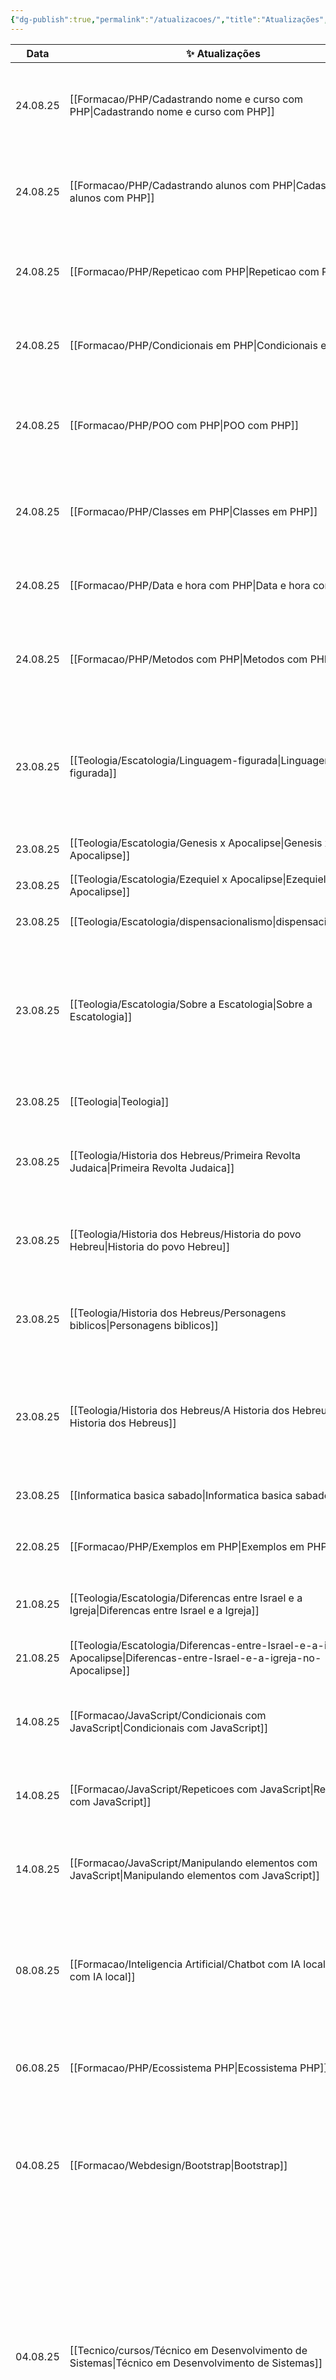 ```yaml
---
{"dg-publish":true,"permalink":"/atualizacoes/","title":"Atualizações","metatags":{"description":"Atualizações recentes"},"contentClasses":"cards","noteIcon":"default","updated":"2025-08-24T20:02:05.909-03:00"}
---
```



<!-- QueryToSerialize: TABLE WITHOUT ID dateformat(file.mtime, "dd.MM.yy") as "Data", file.link AS "✨ Atualizações", dg-metatags.description AS "📄 Descrição", topics WHERE dg-publish AND class!="mapa" AND file.name != this.file.name SORT file.mtime DESC LIMIT 100 -->
<!-- SerializedQuery: TABLE WITHOUT ID dateformat(file.mtime, "dd.MM.yy") as "Data", file.link AS "✨ Atualizações", dg-metatags.description AS "📄 Descrição", topics WHERE dg-publish AND class!="mapa" AND file.name != this.file.name SORT file.mtime DESC LIMIT 100 -->

| Data     | ✨ Atualizações                                                                                                                             | 📄 Descrição                                                                                                                                                                                                                                             | topics                                                                             |
| -------- | ------------------------------------------------------------------------------------------------------------------------------------------ | -------------------------------------------------------------------------------------------------------------------------------------------------------------------------------------------------------------------------------------------------------- | ---------------------------------------------------------------------------------- |
| 24.08.25 | [[Formacao/PHP/Cadastrando nome e curso com PHP\|Cadastrando nome e curso com PHP]]                                                     | exemplos de códigos de desenvolvimento web                                                                                                                                                                                                               | <ul><li>Linguagem de Programação</li><li>Programação Orientada a Objetos</li></ul> |
| 24.08.25 | [[Formacao/PHP/Cadastrando alunos com PHP\|Cadastrando alunos com PHP]]                                                                 | exemplos de códigos de desenvolvimento web                                                                                                                                                                                                               | <ul><li>Linguagem de Programação</li><li>Programação Orientada a Objetos</li></ul> |
| 24.08.25 | [[Formacao/PHP/Repeticao com PHP\|Repeticao com PHP]]                                                                                   | exemplos de códigos de desenvolvimento web                                                                                                                                                                                                               | <ul><li>Linguagem de Programação</li><li>Estruturas de controle</li></ul>          |
| 24.08.25 | [[Formacao/PHP/Condicionais em PHP\|Condicionais em PHP]]                                                                               | exemplos de códigos de desenvolvimento web                                                                                                                                                                                                               | <ul><li>Linguagem de Programação</li><li>Estruturas de controle</li></ul>          |
| 24.08.25 | [[Formacao/PHP/POO com PHP\|POO com PHP]]                                                                                               | exemplos de códigos de desenvolvimento web                                                                                                                                                                                                               | <ul><li>Linguagem de Programação</li><li>Programação Orientada a Objetos</li></ul> |
| 24.08.25 | [[Formacao/PHP/Classes em PHP\|Classes em PHP]]                                                                                         | exemplos de códigos de desenvolvimento web                                                                                                                                                                                                               | <ul><li>Linguagem de Programação</li><li>Programação Orientada a Objetos</li></ul> |
| 24.08.25 | [[Formacao/PHP/Data e hora com PHP\|Data e hora com PHP]]                                                                               | exemplos de códigos de desenvolvimento web                                                                                                                                                                                                               | <ul><li>Linguagem de Programação</li><li>Data e hora</li></ul>                     |
| 24.08.25 | [[Formacao/PHP/Metodos com PHP\|Metodos com PHP]]                                                                                       | exemplos de códigos de desenvolvimento web                                                                                                                                                                                                               | <ul><li>Linguagem de Programação</li><li>Programação Orientada a Objetos</li></ul> |
| 23.08.25 | [[Teologia/Escatologia/Linguagem-figurada\|Linguagem-figurada]]                                                                         | Através de comparações com elementos do mundo físico e experiências do cotidiano, a Bíblia utiliza o conhecido para explicar o desconhecido                                                                                                              | <ul><li>Linguagem Figurada</li></ul>                                               |
| 23.08.25 | [[Teologia/Escatologia/Genesis x Apocalipse\|Genesis x Apocalipse]]                                                                     | Tabela comparativa                                                                                                                                                                                                                                       | <ul><li>Escatologia</li></ul>                                                      |
| 23.08.25 | [[Teologia/Escatologia/Ezequiel x Apocalipse\|Ezequiel x Apocalipse]]                                                                   | Tabela comparativa                                                                                                                                                                                                                                       | <ul><li>Escatologia</li></ul>                                                      |
| 23.08.25 | [[Teologia/Escatologia/dispensacionalismo\|dispensacionalismo]]                                                                         | Tabela comparativa                                                                                                                                                                                                                                       | <ul><li>Escatologia</li></ul>                                                      |
| 23.08.25 | [[Teologia/Escatologia/Sobre a Escatologia\|Sobre a Escatologia]]                                                                       | aborda temas como A segunda vinda de Cristo, o arrebatamento da igreja, a grande tribulação, o milênio, o juízo final, e o destino eterno dos indivíduos.                                                                                                | \-                                                                                 |
| 23.08.25 | [[Teologia\|Teologia]]                                                                                                                  | Estudos teológicos da Bíblia                                                                                                                                                                                                                             | \-                                                                                 |
| 23.08.25 | [[Teologia/Historia dos Hebreus/Primeira Revolta Judaica\|Primeira Revolta Judaica]]                                                    | figuras importantes mencionadas nos Evangelhos e Atos dos Apóstolos                                                                                                                                                                                      | <ul><li>História dos Hebreus</li></ul>                                             |
| 23.08.25 | [[Teologia/Historia dos Hebreus/Historia do povo Hebreu\|Historia do povo Hebreu]]                                                      | suas origens genealógicas até os grandes eventos que moldaram sua trajetória                                                                                                                                                                             | <ul><li>História dos Hebreus</li></ul>                                             |
| 23.08.25 | [[Teologia/Historia dos Hebreus/Personagens biblicos\|Personagens biblicos]]                                                            | figuras importantes mencionadas nos Evangelhos e Atos dos Apóstolos                                                                                                                                                                                      | <ul><li>História do Cristianismo</li></ul>                                         |
| 23.08.25 | [[Teologia/Historia dos Hebreus/A Historia dos Hebreus\|A Historia dos Hebreus]]                                                        | As obras de Josefo são consideradas uma das principais fontes de informações sobre os impérios da Antiguidade                                                                                                                                            | <ul><li>História dos Hebreus</li></ul>                                             |
| 23.08.25 | [[Informatica basica sabado\|Informatica basica sabado]]                                                                                | Curso Informática básica                                                                                                                                                                                                                                 | \-                                                                                 |
| 22.08.25 | [[Formacao/PHP/Exemplos em PHP\|Exemplos em PHP]]                                                                                       | exemplos de códigos de desenvolvimento web                                                                                                                                                                                                               | <ul><li>Linguagem de Programação</li><li>WebSites</li></ul>                        |
| 21.08.25 | [[Teologia/Escatologia/Diferencas entre Israel e a Igreja\|Diferencas entre Israel e a Igreja]]                                         | o plano de Deus para Israel e o seu plano para a Igreja.                                                                                                                                                                                                 | \-                                                                                 |
| 21.08.25 | [[Teologia/Escatologia/Diferencas-entre-Israel-e-a-igreja-no-Apocalipse\|Diferencas-entre-Israel-e-a-igreja-no-Apocalipse]]             | o plano de Deus para Israel e o seu plano para a Igreja.                                                                                                                                                                                                 | \-                                                                                 |
| 14.08.25 | [[Formacao/JavaScript/Condicionais com JavaScript\|Condicionais com JavaScript]]                                                        | Exemplos de scripts com tomada de decisão                                                                                                                                                                                                                | <ul><li>Lógica de programação</li><li>Linguagem de Programação</li></ul>           |
| 14.08.25 | [[Formacao/JavaScript/Repeticoes com JavaScript\|Repeticoes com JavaScript]]                                                            | Exemplos de scripts com loops                                                                                                                                                                                                                            | <ul><li>Lógica de programação</li><li>Linguagem de Programação</li></ul>           |
| 14.08.25 | [[Formacao/JavaScript/Manipulando elementos com JavaScript\|Manipulando elementos com JavaScript]]                                      | Exemplos de manipulação de textos e cálculos                                                                                                                                                                                                             | <ul><li>Lógica de programação</li><li>Linguagem de Programação</li></ul>           |
| 08.08.25 | [[Formacao/Inteligencia Artificial/Chatbot com IA local\|Chatbot com IA local]]                                                         | Como usar um processo para que o código interaja com o modelo de forma programática para realizar tarefas de geração de texto.                                                                                                                           | \-                                                                                 |
| 06.08.25 | [[Formacao/PHP/Ecossistema PHP\|Ecossistema PHP]]                                                                                       | é um dos maiores na área de desenvolvimento web                                                                                                                                                                                                          | <ul><li>Linguagem de Programação</li><li>WebSites</li></ul>                        |
| 04.08.25 | [[Formacao/Webdesign/Bootstrap\|Bootstrap]]                                                                                             | fornece um conjunto de ferramentas e recursos que permitem criar sites e aplicações responsivos de forma rápida e eficiente.                                                                                                                             | \-                                                                                 |
| 04.08.25 | [[Tecnico/cursos/Técnico em Desenvolvimento de Sistemas\|Técnico em Desenvolvimento de Sistemas]]                                       | Exerce funções técnicas, como: administração do sistema de banco de dados, desenvolver software, programar rotinas de sistema utilizando linguagens e técnicas de programação, programação de sistemas para desktop e para web, entre outras atividades. | \-                                                                                 |
| 01.08.25 | [[Teologia/Teologia da Igreja\|Teologia da Igreja]]                                                                                     | Doutrina que estuda a organização da igreja                                                                                                                                                                                                              | Eclesiologia                                                                       |
| 01.08.25 | [[Tecnico/Ferramentas/Editores de diagramas\|Editores de diagramas]]                                                                    | criando projetos com modelos UML                                                                                                                                                                                                                         | <ul><li>Projetos de aplicativos</li></ul>                                          |
| 29.07.25 | [[Formacao/Logica/logica de programacao\|logica de programacao]]                                                                        | É o conjunto de métodos utilizados para organizar pensamentos, raciocínios e argumentos                                                                                                                                                                  | <ul><li>Lógica de programação</li></ul>                                            |
| 28.07.25 | [[Formacao/Webdesign/Formulários\|Formulários]]                                                                                         | possui campos para coletar informações dos usuários                                                                                                                                                                                                      | <ul><li>Webdesign</li><li>HTML5</li></ul>                                          |
| 27.07.25 | [[Formacao/Webdesign/CSS/Grid layout\|Grid layout]]                                                                                     | oferece um sistema bidimensional para criação de um layout                                                                                                                                                                                               | <ul><li>Webdesign</li></ul>                                                        |
| 27.07.25 | [[Formacao/UX design/Padroes de interface\|Padroes de interface]]                                                                       | \-                                                                                                                                                                                                                                                       | \-                                                                                 |
| 27.07.25 | [[Teologia/Novo Testamento/Parábolas\|Parábolas]]                                                                                       | diagrama de tipos de parábolas                                                                                                                                                                                                                           | \-                                                                                 |
| 26.07.25 | [[Formacao/Inteligencia Artificial/code smells\|code smells]]                                                                           | são padrões no código fonte que indicam problemas e melhorias                                                                                                                                                                                            | <ul><li>Editando código</li></ul>                                                  |
| 26.07.25 | [[Tecnico/Ferramentas/Vscode/IDE VScode\|IDE VScode]]                                                                                   | ambiente editor que oferece suporte para várias linguagens de programação, configurável com extensões.                                                                                                                                                   | <ul><li>Editando código</li></ul>                                                  |
| 26.07.25 | [[Formacao/Webdesign/CSS/Flexbox\|Flexbox]]                                                                                             | permite a criação de layouts flexíveis de forma dinâmica e responsiva                                                                                                                                                                                    | \-                                                                                 |
| 26.07.25 | [[Tecnico/Ferramentas/Vscode/VScode html com pt-br\|VScode html com pt-br]]                                                             | modificar o atalho no vscode onde cria a estrutura básica do HTML                                                                                                                                                                                        | <ul><li>Editando código</li></ul>                                                  |
| 26.07.25 | [[Tecnico/Ferramentas/Vscode/Autocompletar com vscode\|Autocompletar com vscode]]                                                       | pequenos trechos de código pré-definidos que podem ser inseridos rapidamente                                                                                                                                                                             | <ul><li>Editando código</li></ul>                                                  |
| 23.07.25 | [[Formacao/Webdesign/CSS/Perfil com HTML e CSS\|Perfil com HTML e CSS]]                                                                 | como personalizar elementos da sua página web                                                                                                                                                                                                            | <ul><li>CSS3</li><li>Webdesign</li></ul>                                           |
| 23.07.25 | [[Formacao/Webdesign/CSS/Display com css\|Display com css]]                                                                             | Organiza o layout e determina o comportamento visual de um elemento HTML em relação ao seu conteúdo                                                                                                                                                      | \-                                                                                 |
| 23.07.25 | [[Formacao/Webdesign/editores HTML online\|editores HTML online]]                                                                       | editores de código online                                                                                                                                                                                                                                | <ul><li>editores</li><li>Webdesigne</li></ul>                                      |
| 23.07.25 | [[Formacao/Webdesign/CSS/CSS\|CSS]]                                                                                                     | é um mecanismo utilizado para adicionar estilo a documentos web                                                                                                                                                                                          | <ul><li>Webdesign</li></ul>                                                        |
| 23.07.25 | [[Formacao/Webdesign/Estruturando seu HTML\|Estruturando seu HTML]]                                                                     | Como usar as tags div e span para organizar o conteúdo do site                                                                                                                                                                                           | <ul><li>Webdesign</li></ul>                                                        |
| 23.07.25 | [[Formacao/Webdesign/Estrutura HTML5\|Estrutura HTML5]]                                                                                 | tags semânticas que ajudam a estruturar o conteúdo de uma página web de forma mais significativa.                                                                                                                                                        | \-                                                                                 |
| 18.07.25 | [[Formacao/UX design/mockup\|mockup]]                                                                                                   | Representação visual alta do design                                                                                                                                                                                                                      | \-                                                                                 |
| 17.07.25 | [[Formacao/Webdesign/markdown\|markdown]]                                                                                               | é uma linguagem de marcação leve com sintaxe de formatação de texto simples                                                                                                                                                                              | \-                                                                                 |
| 17.07.25 | [[Projetos/Projeto Confeitaria/Questionario Briefing Confeitaria\|Questionario Briefing Confeitaria]]                                   | Questionário inicial para criação de Briefing um sistema para uma confeitaria                                                                                                                                                                            | \-                                                                                 |
| 15.07.25 | [[Formacao/UX design/requisitos\|requisitos]]                                                                                           | entendermos exatamente o que o cliente precisa e deseja para o sistema                                                                                                                                                                                   | \-                                                                                 |
| 15.07.25 | [[Formacao/UX design/proposta comercial\|proposta comercial]]                                                                           | como elaborar a proposta usando o Canva                                                                                                                                                                                                                  | \-                                                                                 |
| 11.07.25 | [[Formacao/UX design/Cores no design\|Cores no design]]                                                                                 | características psicológicas associadas a algumas das principais cores                                                                                                                                                                                   | \-                                                                                 |
| 11.07.25 | [[Formacao/Webdesign/CSS/Estilizando Cores com css\|Estilizando Cores com css]]                                                         | Exemplo de uso de cores com CSS                                                                                                                                                                                                                          | \-                                                                                 |
| 11.07.25 | [[Formacao/Webdesign/CSS/Editor de cores css\|Editor de cores css]]                                                                     | editor interativo de cores com CSS                                                                                                                                                                                                                       | \-                                                                                 |
| 09.07.25 | [[Formacao/UX design/wireframe\|wireframe]]                                                                                             | são representações visuais de baixa fidelidade, preocupando apenas em descrever todos os elementos presentes da maneira mais simples                                                                                                                     | \-                                                                                 |
| 09.07.25 | [[Formacao/UX design/Fundamentos de UX\|Fundamentos de UX]]                                                                             | \-                                                                                                                                                                                                                                                       | \-                                                                                 |
| 09.07.25 | [[Formacao/UX design/Ferramentas de UX\|Ferramentas de UX]]                                                                             | \-                                                                                                                                                                                                                                                       | \-                                                                                 |
| 08.07.25 | [[Formacao/UX design/Design System\|Design System]]                                                                                     | conjunto de padrões de componentes de design, elaborados a fim de manter a consistência visual e funcional                                                                                                                                               | \-                                                                                 |
| 08.07.25 | [[Formacao/UX design/layout\|layout]]                                                                                                   | É um esboço ou rascunho que mostra a estrutura física                                                                                                                                                                                                    | \-                                                                                 |
| 08.07.25 | [[Formacao/UX design/MoodBoard\|MoodBoard]]                                                                                             | É uma representação visual de elementos e referências que ajudarão a definir a aparência do produto                                                                                                                                                      | \-                                                                                 |
| 08.07.25 | [[Formacao/UX design/prototipo\|prototipo]]                                                                                             | Representação visual média para alta                                                                                                                                                                                                                     | \-                                                                                 |
| 08.07.25 | [[Formacao/UX design/Analise do Briefing\|Analise do Briefing]]                                                                         | Questionário para desenvolver o Briefing                                                                                                                                                                                                                 | \-                                                                                 |
| 08.07.25 | [[Formacao/UX design/Briefing\|Briefing]]                                                                                               | é uma apresentação concisa das informações necessárias para iniciar um projeto com clareza e direção certa.                                                                                                                                              | \-                                                                                 |
| 04.07.25 | [[Teologia/Doutrina de Deus/Teontologia 1\|Teontologia 1]]                                                                              | O estudo ou ciência de Deus                                                                                                                                                                                                                              | \-                                                                                 |
| 02.07.25 | [[Formacao/Python/Bibliotecas e frameworks em Python\|Bibliotecas e frameworks em Python]]                                              | Bibliotecas de módulos para desenvolvimento rápido com Python                                                                                                                                                                                            | \-                                                                                 |
| 02.07.25 | [[Formacao/Python/banco de dados/Consultas SQL\|Consultas SQL]]                                                                         | \-                                                                                                                                                                                                                                                       | \-                                                                                 |
| 01.07.25 | [[Teologia/Bibliologia/A existência de Deus\|A existência de Deus]]                                                                     | Argumentos para a existência de Deus                                                                                                                                                                                                                     | \-                                                                                 |
| 30.06.25 | [[Tecnico/Ferramentas/git/Configurando o Git\|Configurando o Git]]                                                                      | principais comandos para controle de versões.                                                                                                                                                                                                            | \-                                                                                 |
| 28.06.25 | [[Teologia/Bibliologia/Bibliologia I\|Bibliologia I]]                                                                                   | iniciando o estudo da Bíblia                                                                                                                                                                                                                             | \-                                                                                 |
| 28.06.25 | [[Teologia/Bibliologia/Bibliogia do Velho Testamento\|Bibliogia do Velho Testamento]]                                                   | Estudos dos livros do Velho Testamento                                                                                                                                                                                                                   | \-                                                                                 |
| 26.06.25 | [[Formacao/Python/Dicionário Python\|Dicionário Python]]                                                                                | dicionário de termos em Python                                                                                                                                                                                                                           | \-                                                                                 |
| 26.06.25 | [[Formacao/Python/Linguagem Python\|Linguagem Python]]                                                                                  | Linguagem de programação avançada usada em inteligência artificial e automação                                                                                                                                                                           | \-                                                                                 |
| 26.06.25 | [[Tecnico/Assistente-de-TI/Simulador-de-redes\|Simulador-de-redes]]                                                                     | O Cisco Packet Tracer é um programa educacional gratuito que permite simular uma rede de computadores.                                                                                                                                                   | <ul><li>Redes de computadores</li></ul>                                            |
| 26.06.25 | [[Formacao/Inteligencia Artificial/Agente sobre minha empresa\|Agente sobre minha empresa]]                                             | Como construir um modelo de linguagem que possa responder perguntas e fornecer informações baseadas em um conjunto de dados.                                                                                                                             | \-                                                                                 |
| 26.06.25 | [[Formacao/Python/Python com Colab\|Python com Colab]]                                                                                  | plataforma gratuita baseada em nuvem que permite aos usuários escrever e executar código Python diretamente em um navegador da web                                                                                                                       | \-                                                                                 |
| 23.06.25 | [[Jocile\|Jocile]]                                                                                                                      | Sobre o autor deste site                                                                                                                                                                                                                                 | \-                                                                                 |
| 21.06.25 | [[Tecnico/Ferramentas/Sysinternals\|Sysinternals]]                                                                                      | utilitários para ajudar no funcionamento interno do Windows, para procurar e corrigir falhas.                                                                                                                                                            | \-                                                                                 |
| 20.06.25 | [[Projetos/image_processing_jocile\|image_processing_jocile]]                                                                           | Fazer um pacote usando a estrutura simples de um módulo para testar os conhecimentos adquiridos.                                                                                                                                                         | \-                                                                                 |
| 20.06.25 | [[Tecnico/Ferramentas/git/Projeto com Git e Github\|Projeto com Git e Github]]                                                          | projetos com controle de versões.                                                                                                                                                                                                                        | \-                                                                                 |
| 20.06.25 | [[Tecnico/Ferramentas/Google-Colab\|Google-Colab]]                                                                                      | ambiente interativo ideal para aprendizado, experimentação e desenvolvimento de projetos.                                                                                                                                                                | \-                                                                                 |
| 20.06.25 | [[Tecnico/Ferramentas/git/Git-GitHub\|Git-GitHub]]                                                                                      | conceitos de controle de versões.                                                                                                                                                                                                                        | \-                                                                                 |
| 20.06.25 | [[Tecnico/Ferramentas/Ferramentas de automacao\|Ferramentas de automacao]]                                                              | são uma grande aliada para os programadores, permitindo automatizar tarefas rotineiras.                                                                                                                                                                  | \-                                                                                 |
| 20.06.25 | [[Tecnico/Ferramentas/git/Comandos git e GitHub\|Comandos git e GitHub]]                                                                | principais comandos para controle de versões.                                                                                                                                                                                                            | \-                                                                                 |
| 20.06.25 | [[Tecnico/Ferramentas/Plugins do Obsidian\|Plugins do Obsidian]]                                                                        | Seleção dos principais plugins para o editor Obsidian                                                                                                                                                                                                    | \-                                                                                 |
| 20.06.25 | [[Tecnico/Ferramentas/Obsidian\|Obsidian]]                                                                                              | Editor Markdown utilizado para este site.                                                                                                                                                                                                                | \-                                                                                 |
| 27.05.25 | [[Teologia/Cristologia/A divindade de Cristo\|A divindade de Cristo]]                                                                   | No Evangelho segundo João é descrita a divindade de Cristo                                                                                                                                                                                               | \-                                                                                 |
| 27.05.25 | [[Teologia/Escatologia/A estrela do amanha\|A estrela do amanha]]                                                                       | Nesta visão, Jesus está prometendo à igreja que ela será uma luz para o mundo e guiará os outros em seu caminho.                                                                                                                                         | \-                                                                                 |
| 27.05.25 | [[Teologia/Traducoes da Biblia\|Traducoes da Biblia]]                                                                                   | Tabelas e ilustrações sobre o histórico de traduções da Bíblia                                                                                                                                                                                           | \-                                                                                 |
| 17.05.25 | [[Tecnico/Assistente-de-TI/Estacao-de-trabalho\|Estacao-de-trabalho]]                                                                   | trata-se de um conjuntos de equipamentos mecânicos e eletrônicos adequados e capazes de processar dados afim de que estes se tornem informação                                                                                                           | <ul><li>Sistemas Operacionais</li><li>Peças de Hardware</li></ul>                  |
| 17.05.25 | [[Tecnico/Assistente-de-TI/Linux\|Linux]]                                                                                               | É um dos sistema operacionais mais populares e é amplamente utilizado pelo segmento de servidores e desenvolvedores de software.                                                                                                                         | <ul><li>Sistemas Operacionais</li></ul>                                            |
| 17.05.25 | [[Tecnico/Assistente-de-TI/Projeto-integrador-assistente-de-ti\|Projeto-integrador-assistente-de-ti]]                                   | Projeto voltado a demonstração prática de aprendizado durante o curso.                                                                                                                                                                                   | \-                                                                                 |
| 11.05.25 | [[Tecnico/Assistente-de-TI/Simulador-de-montagem\|Simulador-de-montagem]]                                                               | Simulando a montagem de computadores                                                                                                                                                                                                                     | <ul><li>Orçamento de compra de equipamentos</li><li>Peças de Hardware</li></ul>    |
| 11.05.25 | [[Tecnico/Assistente-de-TI/Prática Orçamento para Compra de Peças do Computador\|Prática Orçamento para Compra de Peças do Computador]] | Prática de orçamento de peças para montagem de computadores                                                                                                                                                                                              | <ul><li>Orçamento de compra de equipamentos</li><li>Peças de Hardware</li></ul>    |
| 09.05.25 | [[Tecnico/Assistente-de-TI/Resolucao-de-problemas\|Resolucao-de-problemas]]                                                             | Resolução de problemas de computadores                                                                                                                                                                                                                   | \-                                                                                 |
| 08.05.25 | [[Tecnico/Assistente-de-TI/Instalando-o-windows\|Instalando-o-windows]]                                                                 | Como instalar o Windows em uma máquina virtual.                                                                                                                                                                                                          | \-                                                                                 |
| 05.05.25 | [[Teologia/Biblia-app\|Biblia-app]]                                                                                                     | Aplicativo para ler a Bíblia                                                                                                                                                                                                                             | \-                                                                                 |
| 05.05.25 | [[Tecnico/Assistente-de-TI/Calculadora do Windows\|Calculadora do Windows]]                                                             | saiba que tem alguns recursos incríveis que vão muito além de achar o percentual, somar ou dividir números.                                                                                                                                              | \-                                                                                 |
| 01.05.25 | [[Teologia/Cristologia/A nao existencia\|A nao existencia]]                                                                             | propõe que Jesus Cristo não foi uma figura histórica real, mas sim uma criação mitológica ou lendária                                                                                                                                                    | <ul><li>Teorias sobre Jesus</li></ul>                                              |
| 01.05.25 | [[Formacao/Inteligencia Artificial/Prompts\|Prompts]]                                                                                   | são instruções ou comandos fornecidos para um sistema                                                                                                                                                                                                    | \-                                                                                 |
<!-- SerializedQuery END -->

[[Principal\|Principal]] #mapa 
